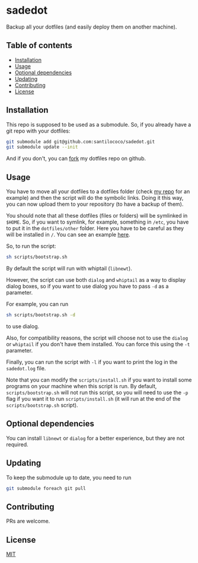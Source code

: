 # sadedot

Backup all your dotfiles (and easily deploy them on another machine).

## Table of contents
  - [Installation <a name="installation"></a>](#installation-)
  - [Usage <a name="usage"></a>](#usage-)
  - [Optional dependencies <a name="optdependencies"></a>](#optdependencies-)
  - [Updating <a name="updating"></a>](#updating-)
  - [Contributing <a name="contributing"></a>](#contributing-)
  - [License <a name="license"></a>](#license-)

## Installation <a name="installation"></a>

This repo is supposed to be used as a submodule. So, if you already have a git repo with your dotfiles:

```bash
git submodule add git@github.com:santilococo/sadedot.git
git submodule update --init
```

And if you don't, you can [fork][1] my dotfiles repo on github.

## Usage <a name="usage"></a>

You have to move all your dotfiles to a dotfiles folder (check [my repo][3] for an example) and then the script will do the symbolic links. Doing it this way, you can now upload them to your repository (to have a backup of them).

You should note that all these dotfiles (files or folders) will be symlinked in `$HOME`. So, if you want to symlink, for example, something in `/etc`, you have to put it in the `dotfiles/other` folder. Here you have to be careful as they will be installed in `/`. You can see an example [here][2].

So, to run the script:

```bash
sh scripts/bootstrap.sh
```

By default the script will run with whiptail (`libnewt`).

However, the script can use both `dialog` and `whiptail` as a way to display dialog boxes, so if you want to use dialog you have to pass `-d` as a parameter.

For example, you can run

```bash
sh scripts/bootstrap.sh -d
```
to use dialog. 

Also, for compatibility reasons, the script will choose not to use the `dialog` or `whiptail` if you don't have them installed. You can force this using the `-t` parameter.

Finally, you can run the script with `-l` if you want to print the log in the `sadedot.log` file.

Note that you can modify the `scripts/install.sh` if you want to install some programs on your machine when this script is run. By default, `scripts/bootstrap.sh` will not run this script, so you will need to use the `-p` flag if you want it to run `scripts/install.sh` (it will run at the end of the `scripts/bootstrap.sh` script).

## Optional dependencies <a name="optdependencies"></a>

You can install `libnewt` or `dialog` for a better experience, but they are not required.

## Updating <a name="updating"></a>

To keep the submodule up to date, you need to run

```bash
git submodule foreach git pull
```

## Contributing <a name="contributing"></a>
PRs are welcome.

## License <a name="license"></a>
[MIT](https://raw.githubusercontent.com/santilococo/sadedot/master/LICENSE.md)

[1]: https://github.com/santilococo/dotfiles/fork
[2]: https://github.com/santilococo/dotfiles/tree/master/dotfiles/other
[3]: https://github.com/santilococo/dotfiles
